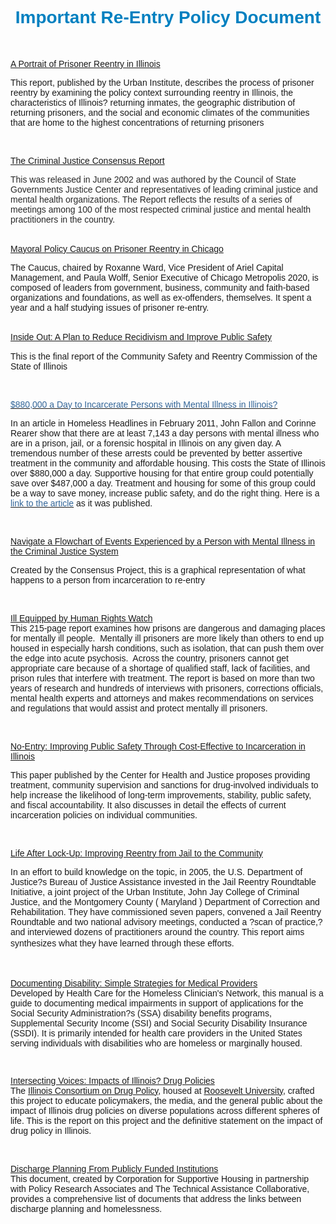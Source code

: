 <H1 style="TEXT-ALIGN: center"><SPAN style="FONT-FAMILY: Arial,Helvetica,sans-serif; COLOR: rgb(0,128,192)">Important Re-Entry Policy Document</SPAN></H1>
<P></P>
<P></P>
<P style="TEXT-ALIGN: left; MARGIN: 0in 0in 0pt 35px; LINE-HEIGHT: 21.6pt; TEXT-INDENT: -0.25in"><A href="http://www.urban.org/UploadedPDF/410662_ILPortraitReentry.pdf"></A></P>
<P></P>
<P style="TEXT-ALIGN: left; MARGIN-LEFT: 0px"><BR></P><SPAN class=WEBON_SIZE style="FONT-SIZE: 14px"></SPAN>
<P class=MsoNormal style="MARGIN-BOTTOM: 0pt"><A href="http://www.urban.org/UploadedPDF/410662_ILPortraitReentry.pdf"><SPAN style='FONT-FAMILY: "Arial","sans-serif"'><SPAN class=WEBON_SIZE style="FONT-SIZE: 14px">A Portrait of Prisoner Reentry in Illinois</SPAN></SPAN></A><SPAN style='FONT-FAMILY: "Arial","sans-serif"; COLOR: rgb(41,41,41)'><SPAN class=WEBON_SIZE style="FONT-SIZE: 14px"> </SPAN></SPAN></P><SPAN class=WEBON_SIZE style="FONT-SIZE: 14px"></SPAN>
<P class=MsoNormal style="MARGIN-BOTTOM: 0pt"><SPAN style='FONT-FAMILY: "Arial","sans-serif"'><SPAN class=WEBON_SIZE style="FONT-SIZE: 14px">This report, published by the Urban Institute, describes the process of prisoner reentry by examining the policy context surrounding reentry in Illinois, the characteristics of Illinois? returning inmates, the geographic distribution of returning prisoners, and the social and economic climates of the communities that are home to the highest concentrations of returning prisoners</SPAN></SPAN></P><SPAN class=WEBON_SIZE style="FONT-SIZE: 14px"></SPAN>
<P class=MsoNormal style="MARGIN-BOTTOM: 0pt"><SPAN class=WEBON_SIZE style="FONT-SIZE: 14px">&nbsp;&nbsp;</SPAN></P><SPAN class=WEBON_SIZE style="FONT-SIZE: 14px"></SPAN>
<P class=MsoNormal style="MARGIN-BOTTOM: 0pt"><A href="http://consensusproject.org/downloads/Entire_report.pdf"><SPAN style='FONT-FAMILY: "Arial","sans-serif"'><SPAN class=WEBON_SIZE style="FONT-SIZE: 14px">The Criminal Justice Consensus Report</SPAN></SPAN></A></P><SPAN class=WEBON_SIZE style="FONT-SIZE: 14px"></SPAN>
<P class=MsoNormal style="MARGIN-BOTTOM: 0pt"><SPAN style='FONT-FAMILY: "Arial","sans-serif"; COLOR: rgb(41,41,41)'><SPAN class=WEBON_SIZE style="FONT-SIZE: 14px">This was released in June 2002 and was authored by the Council of State Governments Justice Center and representatives of leading criminal justice and mental health organizations. The Report reflects the results of a series of meetings among 100 of the most respected criminal justice and mental health practitioners in the country.</SPAN></SPAN><BR><SPAN class=WEBON_SIZE style="FONT-SIZE: 14px">&nbsp;</SPAN></P><SPAN class=WEBON_SIZE style="FONT-SIZE: 14px"></SPAN>
<P class=MsoNormal style="MARGIN-BOTTOM: 0pt"><A href="http://egov.cityofchicago.org/city/webportal/portalContentItemAction.do?contentOID=536935435&amp;contenTypeName=COC_EDITORIAL&amp;topChannelName=HomePage&amp;blockName=Content&amp;context="><SPAN style='FONT-FAMILY: "Arial","sans-serif"'><SPAN class=WEBON_SIZE style="FONT-SIZE: 14px">Mayoral Policy Caucus on Prisoner Reentry in Chicago</SPAN></SPAN></A></P><SPAN class=WEBON_SIZE style="FONT-SIZE: 14px"></SPAN>
<P class=MsoNormal style="MARGIN-BOTTOM: 0pt"><SPAN style='FONT-FAMILY: "Arial","sans-serif"'><SPAN class=WEBON_SIZE style="FONT-SIZE: 14px">The Caucus, chaired by Roxanne Ward, Vice President of Ariel Capital Management, and Paula Wolff, Senior Executive of Chicago Metropolis 2020, is composed of leaders from government, business, community and faith-based organizations and foundations, as well as ex-offenders, themselves. It spent a year and a half studying issues of prisoner re-entry.</SPAN></SPAN></P><SPAN class=WEBON_SIZE style="FONT-SIZE: 14px"></SPAN><BR><SPAN class=WEBON_SIZE style="FONT-SIZE: 14px"></SPAN>
<P class=MsoNormal style="MARGIN-BOTTOM: 0pt"><SPAN style='FONT-SIZE: 13.5pt; FONT-FAMILY: "Arial","sans-serif"; LINE-HEIGHT: 115%'><A href="http://www.illinois.gov/publicincludes/documents/Governor_Reentry_Commission_Report_FINAL.pdf"><SPAN style="FONT-SIZE: 11pt; LINE-HEIGHT: 115%"><SPAN class=WEBON_SIZE style="FONT-SIZE: 14px">Inside Out: A Plan to Reduce Recidivism and Improve Public Safety</SPAN></SPAN></A></SPAN></P><SPAN class=WEBON_SIZE style="FONT-SIZE: 14px"></SPAN>
<P class=MsoNormal style="MARGIN-BOTTOM: 0pt"><SPAN style='FONT-FAMILY: "Arial","sans-serif"'><SPAN class=WEBON_SIZE style="FONT-SIZE: 14px">This is the final report of the Community Safety and Reentry Commission of the State of Illinois</SPAN></SPAN></P><SPAN class=WEBON_SIZE style="FONT-SIZE: 14px"></SPAN>
<P class=MsoNormal style="MARGIN-BOTTOM: 0pt"><SPAN class=WEBON_SIZE style="FONT-SIZE: 14px">&nbsp;</SPAN></P><SPAN class=WEBON_SIZE style="FONT-SIZE: 14px"></SPAN>
<P class=MsoNormal style="MARGIN-BOTTOM: 0pt"><SPAN><A href="http://media.tripod.lycos.com/2898032/1673674.pdf"><SPAN class=webonsize><SPAN style='FONT-FAMILY: "Arial","sans-serif"; COLOR: blue'><SPAN class=WEBON_SIZE style="FONT-SIZE: 14px"><SPAN class=WEBON_COLOR style="COLOR: rgb(51,102,153)">$880,000 a Day to Incarcerate Persons with Mental Illness in Illinois?</SPAN></SPAN></SPAN></SPAN></A></SPAN></P><SPAN class=WEBON_SIZE style="FONT-SIZE: 14px"></SPAN>
<P class=MsoNormal style="MARGIN-BOTTOM: 0pt"><SPAN class=webonsize><SPAN style='FONT-FAMILY: "Arial","sans-serif"'><SPAN class=WEBON_SIZE style="FONT-SIZE: 14px">In an article in Homeless Headlines in February 2011, John Fallon and Corinne Rearer show that there are at least 7,143 a day persons with mental illness who are in a prison, jail, or a forensic hospital in Illinois on any given day. A tremendous number of these arrests could be prevented by better assertive treatment in the community and affordable housing. This costs the State of Illinois over $880,000 a day. Supportive housing for that entire group could potentially save over $487,000 a day. Treatment and housing for some of this group could be a way to save money, increase public safety, and do the right thing. Here is a </SPAN></SPAN></SPAN><SPAN><A href="http://www.iacaanet.org/docs/uploads/hd_feb_11.pdf"><SPAN class=webonsize><SPAN style='FONT-FAMILY: "Arial","sans-serif"; COLOR: blue'><SPAN class=WEBON_SIZE style="FONT-SIZE: 14px"><SPAN class=WEBON_COLOR style="COLOR: rgb(51,102,153)">link to the article</SPAN></SPAN></SPAN></SPAN></A></SPAN><SPAN class=webonsize><SPAN style='FONT-FAMILY: "Arial","sans-serif"'><SPAN class=WEBON_SIZE style="FONT-SIZE: 14px"> as it was published.</SPAN></SPAN></SPAN><SPAN class=WEBON_SIZE style="FONT-SIZE: 14px"> </SPAN></P><SPAN class=WEBON_SIZE style="FONT-SIZE: 14px"></SPAN>
<P class=MsoNormal style="MARGIN-BOTTOM: 0pt"><SPAN class=WEBON_SIZE style="FONT-SIZE: 14px">&nbsp;&nbsp; </SPAN></P><SPAN class=WEBON_SIZE style="FONT-SIZE: 14px"></SPAN>
<P class=MsoNormal style="MARGIN-BOTTOM: 0pt"><A href="http://consensusproject.org/downloads/flowchart.pdf"><SPAN style='FONT-FAMILY: "Arial","sans-serif"'><SPAN class=WEBON_SIZE style="FONT-SIZE: 14px">Navigate a Flowchart of Events Experienced by a Person with Mental Illness in the Criminal Justice System</SPAN></SPAN></A><SPAN style='FONT-FAMILY: "Arial","sans-serif"; COLOR: rgb(41,41,41)'><SPAN class=WEBON_SIZE style="FONT-SIZE: 14px">&nbsp; </SPAN></SPAN></P><SPAN class=WEBON_SIZE style="FONT-SIZE: 14px"></SPAN>
<P class=MsoNormal style="MARGIN-BOTTOM: 0pt"><SPAN style='FONT-FAMILY: "Arial","sans-serif"'><SPAN class=WEBON_SIZE style="FONT-SIZE: 14px">Created by the Consensus Project, this is a graphical representation of what happens to a person from incarceration to re-entry</SPAN></SPAN></P><SPAN class=WEBON_SIZE style="FONT-SIZE: 14px"></SPAN><SPAN class=WEBON_SIZE style="FONT-SIZE: 14px"></SPAN>
<P class=MsoNormal style="MARGIN-BOTTOM: 0pt"><SPAN class=WEBON_SIZE style="FONT-SIZE: 14px">&nbsp;</SPAN></P><SPAN class=WEBON_SIZE style="FONT-SIZE: 14px"></SPAN>
<P class=MsoNormal style="MARGIN-BOTTOM: 0pt"><A href="http://www.hrw.org/sites/default/files/reports/usa1003.pdf"><SPAN style='FONT-FAMILY: "Arial","sans-serif"'><SPAN class=WEBON_SIZE style="FONT-SIZE: 14px">Ill Equipped by Human Rights Watch</SPAN></SPAN></A><BR><SPAN class=WEBON_SIZE style="FONT-SIZE: 14px"></SPAN><SPAN style='FONT-FAMILY: "Arial","sans-serif"'><SPAN class=WEBON_SIZE style="FONT-SIZE: 14px">This 215-page report examines how prisons are dangerous and damaging places for mentally ill people.&nbsp; Mentally ill prisoners are more likely than others to end up housed in especially harsh conditions, such as isolation, that can push them over the edge into acute psychosis.&nbsp; Across the country, prisoners cannot get appropriate care because of a shortage of qualified staff, lack of facilities, and prison rules that interfere with treatment. The report is based on more than two years of research and hundreds of interviews with prisoners, corrections officials, mental health experts and attorneys and makes recommendations on services and regulations that would assist and protect mentally ill prisoners.</SPAN></SPAN></P><SPAN class=WEBON_SIZE style="FONT-SIZE: 14px"></SPAN>
<P class=MsoNormal style="MARGIN-BOTTOM: 0pt"><SPAN class=WEBON_SIZE style="FONT-SIZE: 14px"><BR></SPAN></P><SPAN class=WEBON_SIZE style="FONT-SIZE: 14px"></SPAN>
<P class=MsoNormal style="MARGIN-BOTTOM: 0pt"><A href="http://www.centerforhealthandjustice.org/IllinoisNoEntry_Final.pdf"><SPAN style='FONT-FAMILY: "Arial","sans-serif"'><SPAN class=WEBON_SIZE style="FONT-SIZE: 14px">No-Entry: Improving Public Safety Through Cost-Effective to Incarceration in Illinois</SPAN></SPAN></A></P><SPAN class=WEBON_SIZE style="FONT-SIZE: 14px"></SPAN>
<P class=MsoNormal style="MARGIN-BOTTOM: 0pt"><SPAN style='FONT-FAMILY: "Arial","sans-serif"'><SPAN class=WEBON_SIZE style="FONT-SIZE: 14px">This paper published by the Center for Health and Justice proposes providing treatment, community supervision and sanctions for drug-involved individuals to help increase the likelihood of long-term improvements, stability, public safety, and fiscal accountability. It also discusses in detail the effects of current incarceration policies on individual communities.</SPAN></SPAN></P><SPAN class=WEBON_SIZE style="FONT-SIZE: 14px"></SPAN>
<P class=MsoNormal style="MARGIN-BOTTOM: 0pt"><SPAN class=WEBON_SIZE style="FONT-SIZE: 14px"><BR></SPAN></P>
<P class=MsoNormal style="MARGIN-BOTTOM: 0pt"><SPAN class=WEBON_SIZE style="FONT-SIZE: 14px"></SPAN><A href="http://www.ojp.usdoj.gov/BJA/pdf/LifeAfterLockup.pdf"><SPAN style='FONT-FAMILY: "Arial","sans-serif"'><SPAN class=WEBON_SIZE style="FONT-SIZE: 14px">Life After Lock-Up: Improving Reentry from Jail to the Community</SPAN></SPAN></A></P><SPAN class=WEBON_SIZE style="FONT-SIZE: 14px"></SPAN>
<P class=MsoNormal style="MARGIN-BOTTOM: 0pt"><SPAN style='FONT-FAMILY: "Arial","sans-serif"'><SPAN class=WEBON_SIZE style="FONT-SIZE: 14px">In an effort to build knowledge on the topic, in 2005, the U.S. Department of Justice?s Bureau of Justice Assistance invested in the Jail Reentry Roundtable Initiative, a joint project of the Urban Institute, John Jay College of Criminal Justice, and the Montgomery County ( Maryland ) Department of Correction and Rehabilitation. They have commissioned seven papers, convened a Jail Reentry Roundtable and two national advisory meetings, conducted a ?scan of practice,? and interviewed dozens of practitioners around the country. This report aims synthesizes what they have learned through these efforts</SPAN></SPAN><SPAN style='FONT-SIZE: 13.5pt; FONT-FAMILY: "Arial","sans-serif"; LINE-HEIGHT: 115%'><SPAN class=WEBON_SIZE style="FONT-SIZE: 14px">.</SPAN></SPAN><SPAN class=WEBON_SIZE style="FONT-SIZE: 14px"> </SPAN></P><SPAN class=WEBON_SIZE style="FONT-SIZE: 14px"></SPAN>
<P class=MsoNormal style="MARGIN-BOTTOM: 0pt"><SPAN class=WEBON_SIZE style="FONT-SIZE: 14px"><BR></SPAN></P><SPAN class=WEBON_SIZE style="FONT-SIZE: 14px"></SPAN>
<P class=MsoNormal style="MARGIN-BOTTOM: 0pt"><SPAN style='FONT-FAMILY: "Arial","sans-serif"'><A href="http://documents.csh.org/documents/il/Reentryillinois/DocumentingDisability.pdf"><SPAN class=WEBON_SIZE style="FONT-SIZE: 14px">Documenting Disability: Simple Strategies for Medical Providers </SPAN></A><BR><SPAN class=WEBON_SIZE style="FONT-SIZE: 14px">Developed by Health Care for the Homeless Clinician's Network, this manual is a guide to documenting medical impairments in support of applications for the Social Security Administration?s (SSA) disability benefits programs, Supplemental Security Income (SSI) and Social Security Disability Insurance (SSDI). It is primarily intended for health care providers in the United States serving individuals with disabilities who are homeless or marginally housed.</SPAN></SPAN></P>
<P class=MsoNormal style="MARGIN-BOTTOM: 0pt"><SPAN style='FONT-FAMILY: "Arial","sans-serif"'><SPAN class=WEBON_SIZE style="FONT-SIZE: 14px"><BR></SPAN></SPAN></P><SPAN class=WEBON_SIZE style="FONT-SIZE: 14px"></SPAN><SPAN class=WEBON_SIZE style="FONT-SIZE: 14px"></SPAN>
<P class=MsoNormal style="MARGIN-BOTTOM: 0pt"><SPAN style='FONT-FAMILY: "Arial","sans-serif"'><A href="http://documents.csh.org/documents/il/Reentryillinois/Drugoffenses.pdf"><SPAN class=WEBON_SIZE style="FONT-SIZE: 14px">Intersecting Voices: Impacts of Illinois? Drug Policies</SPAN><SPAN style="COLOR: blue"><BR><SPAN class=WEBON_SIZE style="FONT-SIZE: 14px"></SPAN></SPAN></A><SPAN class=WEBON_SIZE style="FONT-SIZE: 14px">The </SPAN><A href="http://www.illinoisdrugpolicy.org/"><SPAN class=WEBON_SIZE style="FONT-SIZE: 14px">Illinois Consortium on Drug Policy</SPAN></A><SPAN class=WEBON_SIZE style="FONT-SIZE: 14px">, housed at </SPAN><A href="http://www.roosevelt.edu/"><SPAN class=WEBON_SIZE style="FONT-SIZE: 14px">Roosevelt University</SPAN></A><SPAN class=WEBON_SIZE style="FONT-SIZE: 14px">, crafted this project to educate policymakers, the media, and the general public about the impact of Illinois drug policies on diverse populations across different spheres of life. This is the report on this project and the definitive statement on the impact of drug policy in Illinois.</SPAN></SPAN></P><SPAN class=WEBON_SIZE style="FONT-SIZE: 14px"></SPAN>
<P class=MsoNormal style="MARGIN-BOTTOM: 0pt"><SPAN class=WEBON_SIZE style="FONT-SIZE: 14px"><BR></SPAN></P><SPAN class=WEBON_SIZE style="FONT-SIZE: 14px"></SPAN>
<P class=MsoNormal style="MARGIN-BOTTOM: 0pt"><SPAN style='FONT-FAMILY: "Arial","sans-serif"'><A href="http://documents.csh.org/documents/il/Reentryillinois/Bibliography.pdf"><SPAN class=WEBON_SIZE style="FONT-SIZE: 14px">Discharge Planning From Publicly Funded Institutions</SPAN><SPAN style="COLOR: blue"><BR><SPAN class=WEBON_SIZE style="FONT-SIZE: 14px"></SPAN></SPAN></A><SPAN class=WEBON_SIZE style="FONT-SIZE: 14px">This document, created by Corporation for Supportive Housing in partnership with Policy Research Associates and The Technical Assistance Collaborative, provides a comprehensive list of documents that address the links between discharge planning and homelessness.</SPAN></SPAN></P>
<P></P>
<P></P>
<P>&nbsp;</P>
<DIV class=clr></DIV>